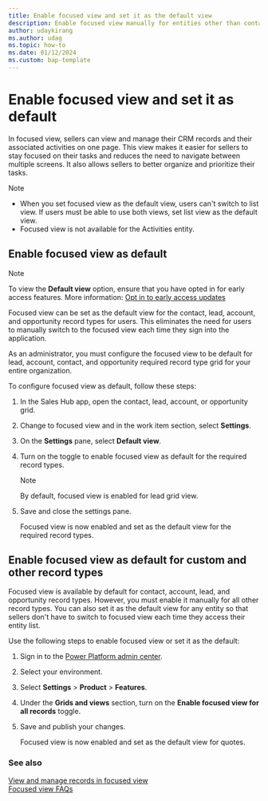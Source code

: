 ```yaml
---
title: Enable focused view and set it as the default view
description: Enable focused view manually for entities other than contact, account, lead, and opportunity and set it as the default view for any entity in Dynamics 365 Sales.
author: udaykirang
ms.author: udag
ms.topic: how-to 
ms.date: 01/12/2024
ms.custom: bap-template 
---
```


# Enable focused view and set it as default

In focused view, sellers can view and manage their CRM records and their associated activities on one page. This view makes it easier for sellers to stay focused on their tasks and reduces the need to navigate between multiple screens. It also allows sellers to better organize and prioritize their tasks.

> [!NOTE]
> - When you set focused view as the default view, users can't switch to list view. If users must be able to use both views, set list view as the default view.
> - Focused view is not available for the Activities entity.

## Enable focused view as default

> [!NOTE]
> To view the **Default view** option, ensure that you have opted in for early access features. More information: [Opt in to early access updates](/power-platform/admin/opt-in-early-access-updates)

Focused view can be set as the default view for the contact, lead, account, and opportunity record types for users. This eliminates the need for users to manually switch to the focused view each time they sign into the application.

As an administrator, you must configure the focused view to be default for lead, account, contact, and opportunity required record type grid for your entire organization.  

To configure focused view as default, follow these steps:

1. In the Sales Hub app, open the contact, lead, account, or opportunity grid.  
1. Change to focused view and in the work item section, select **Settings**.
1. On the **Settings** pane, select **Default view**.
1. Turn on the toggle to enable focused view as default for the required record types.  

    >[!NOTE]
    >By default, focused view is enabled for lead grid view.  

1. Save and close the settings pane.

   Focused view is now enabled and set as the default view for the required record types.  

## Enable focused view as default for custom and other record types

Focused view is available by default for contact, account, lead, and opportunity record types. However, you must enable it manually for all other record types. You can also set it as the default view for any entity so that sellers don't have to switch to focused view each time they access their entity list. 
  
Use the following steps to enable focused view or set it as the default:  

1. Sign in to the [Power Platform admin center](https://admin.powerplatform.microsoft.com/).
1. Select your environment.
1. Select **Settings** > **Product** > **Features**.
1. Under the **Grids and views** section, turn on the **Enable focused view for all records** toggle.  
1. Save and publish your changes.

   Focused view is now enabled and set as the default view for quotes.

### See also

[View and manage records in focused view](focused-view.md)  
[Focused view FAQs](faq-sales.yml#focused-view)
